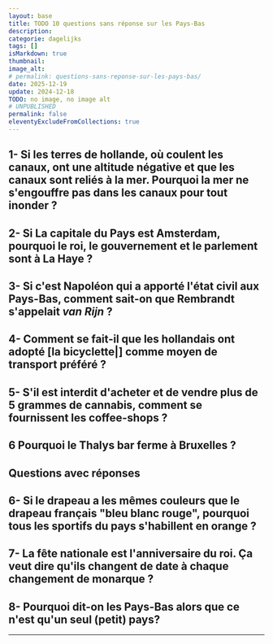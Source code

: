 ```yaml
---
layout: base
title: TODO 10 questions sans réponse sur les Pays-Bas
description: 
categorie: dagelijks
tags: []
isMarkdown: true
thumbnail: 
image_alt: 
# permalink: questions-sans-reponse-sur-les-pays-bas/
date: 2025-12-19
update: 2024-12-18
TODO: no image, no image alt
# UNPUBLISHED
permalink: false
eleventyExcludeFromCollections: true
---
```


## 1- Si les terres de hollande, où coulent les canaux, ont une altitude négative et que les canaux sont reliés à la mer. Pourquoi la mer ne s'engouffre pas dans les canaux pour tout inonder ?

## 2- Si La capitale du Pays est Amsterdam, pourquoi le roi, le gouvernement et le parlement sont à La Haye ?

## 3- Si c'est Napoléon qui a apporté l'état civil aux Pays-Bas, comment sait-on que Rembrandt s'appelait *van Rijn* ?

## 4- Comment se fait-il que les hollandais ont adopté [la bicyclette|] comme moyen de transport préféré ?

## 5- S'il est interdit d'acheter et de vendre plus de 5 grammes de cannabis, comment se fournissent les coffee-shops ?

## 6 Pourquoi le Thalys bar ferme à Bruxelles ?


Questions avec réponses
----

## 6- Si le drapeau a les mêmes couleurs que le drapeau français "bleu blanc rouge", pourquoi tous les sportifs du pays s'habillent en orange ?

## 7- La fête nationale est l'anniversaire du roi. Ça veut dire qu'ils changent de date à chaque changement de monarque ?

## 8- Pourquoi dit-on **les** Pays-Bas alors que ce n'est qu'un seul (petit) pays?
---
<!-- post notes:
2- Et Que dire du Benin, la capitale est Porto-Novo et le gouvernement siège dans la plus grande ville de Cotonou.
--->
